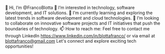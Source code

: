 👋 Hi, I’m @FrancoBlotta
👀 I’m interested in technology, software development, and IT solutions.
🌱 I’m currently learning and exploring the latest trends in software development and cloud technologies.
💞️ I’m looking to collaborate on innovative software projects and IT initiatives that push the boundaries of technology.
📫 How to reach me: Feel free to contact me through LinkedIn https://www.linkedin.com/in/blottafranco/ or via email at blottafranco@gmail.com 
Let's connect and explore exciting tech opportunities!


